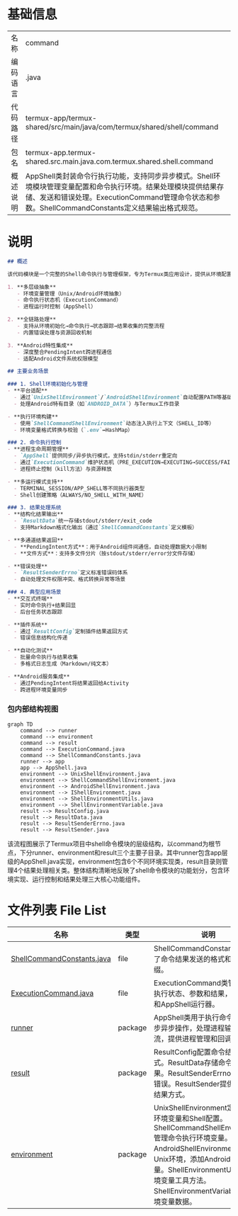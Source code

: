 # 基础信息

|      |      |
|------|------|
| 名称 | command |
| 编码语言 | .java |
| 代码路径 | termux-app/termux-shared/src/main/java/com/termux/shared/shell/command |
| 包名 | termux-app.termux-shared.src.main.java.com.termux.shared.shell.command |
| 概述说明 | AppShell类封装命令行执行功能，支持同步异步模式。Shell环境模块管理变量配置和命令执行环境。结果处理模块提供结果存储、发送和错误处理。ExecutionCommand管理命令状态和参数。ShellCommandConstants定义结果输出格式规范。 |

# 说明

```markdown
## 概述

该代码模块是一个完整的Shell命令执行与管理框架，专为Termux类应用设计，提供从环境配置、命令执行到结果处理的全生命周期管理。模块采用分层架构设计，包含环境管理、命令执行、进程控制和结果处理四大核心子系统，支持同步/异步执行、跨平台环境适配和结构化结果返回。主要特点包括：

1. **多层级抽象**  
   - 环境变量管理（Unix/Android环境抽象）
   - 命令执行状态机（ExecutionCommand）
   - 进程运行时控制（AppShell）

2. **全链路处理**  
   - 支持从环境初始化→命令执行→状态跟踪→结果收集的完整流程
   - 内置错误处理与资源回收机制

3. **Android特性集成**  
   - 深度整合PendingIntent跨进程通信
   - 适配Android文件系统权限模型

## 主要业务场景

### 1. Shell环境初始化与管理
- **平台适配**  
  - 通过`UnixShellEnvironment`/`AndroidShellEnvironment`自动配置PATH等基础变量
  - 处理Android特有目录（如`ANDROID_DATA`）与Termux工作目录

- **执行环境构建**  
  - 使用`ShellCommandShellEnvironment`动态注入执行上下文（SHELL_ID等）
  - 环境变量格式转换与校验（`.env`↔HashMap）

### 2. 命令执行控制
- **进程生命周期管理**  
  - `AppShell`提供同步/异步执行模式，支持stdin/stderr重定向
  - 通过`ExecutionCommand`维护状态机（PRE_EXECUTION→EXECUTING→SUCCESS/FAILED）
  - 进程终止控制（kill方法）与资源释放

- **多运行模式支持**  
  - TERMINAL_SESSION/APP_SHELL等不同执行器类型
  - Shell创建策略（ALWAYS/NO_SHELL_WITH_NAME）

### 3. 结果处理系统
- **结构化结果输出**  
  - `ResultData`统一存储stdout/stderr/exit_code
  - 支持Markdown格式化输出（通过`ShellCommandConstants`定义模板）

- **多通道结果返回**  
  - **PendingIntent方式**：用于Android组件间通信，自动处理数据大小限制
  - **文件方式**：支持多文件分片（按stdout/stderr/error分文件存储）

- **错误处理**  
  - `ResultSenderErrno`定义标准错误码体系
  - 自动处理文件权限冲突、格式转换异常等场景

### 4. 典型应用场景
- **交互式终端**  
  - 实时命令执行+结果回显
  - 后台任务状态跟踪

- **插件系统**  
  - 通过`ResultConfig`定制插件结果返回方式
  - 错误信息结构化传递

- **自动化测试**  
  - 批量命令执行与结果收集
  - 多格式日志生成（Markdown/纯文本）

- **Android服务集成**  
  - 通过PendingIntent将结果返回给Activity
  - 跨进程环境变量同步
```


### 包内部结构视图

```mermaid
graph TD
    command --> runner
    command --> environment
    command --> result
    command --> ExecutionCommand.java
    command --> ShellCommandConstants.java
    runner --> app
    app --> AppShell.java
    environment --> UnixShellEnvironment.java
    environment --> ShellCommandShellEnvironment.java
    environment --> AndroidShellEnvironment.java
    environment --> IShellEnvironment.java
    environment --> ShellEnvironmentUtils.java
    environment --> ShellEnvironmentVariable.java
    result --> ResultConfig.java
    result --> ResultData.java
    result --> ResultSenderErrno.java
    result --> ResultSender.java
```

该流程图展示了Termux项目中shell命令模块的层级结构，以command为根节点，下分runner、environment和result三个主要子目录。其中runner包含app层级的AppShell.java实现，environment包含6个不同环境实现类，result目录则管理4个结果处理相关类。整体结构清晰地反映了shell命令模块的功能划分，包含环境实现、运行控制和结果处理三大核心功能组件。

# 文件列表 File List

| 名称   | 类型  | 说明 |
|-------|------|-------------|
| [ShellCommandConstants.java](ShellCommandConstants.md) | file | ShellCommandConstants类定义了命令结果发送的格式和文件前缀。 |
| [ExecutionCommand.java](ExecutionCommand.md) | file | ExecutionCommand类管理命令执行状态、参数和结果，支持终端和AppShell运行器。 |
| [runner](runner/_module.md) | package | AppShell类用于执行命令，支持同步异步操作，处理进程输出和错误流，提供进程管理和回调接口。 |
| [result](result/_module.md) | package | ResultConfig配置命令结果返回方式。ResultData存储命令执行结果。ResultSenderErrno处理发送错误。ResultSender提供两种发送结果方式。 |
| [environment](environment/_module.md) | package | UnixShellEnvironment定义Unix环境变量和Shell配置。ShellCommandShellEnvironment管理命令执行环境变量。AndroidShellEnvironment扩展Unix环境，添加Android特有变量。ShellEnvironmentUtils提供环境变量工具方法。ShellEnvironmentVariable封装环境变量数据。 |



